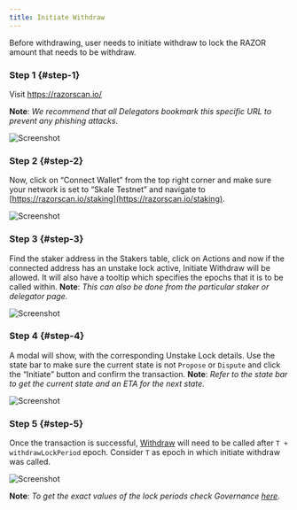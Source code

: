 ```yaml
---
title: Initiate Withdraw
---
```


Before withdrawing, user needs to initiate withdraw to lock the RAZOR amount that needs to be withdraw.

### Step 1 {#step-1}

Visit <https://razorscan.io/>

**Note**: _We recommend that all Delegators bookmark this specific URL to prevent any phishing attacks_.

![Screenshot](/img/1.png)

### Step 2 {#step-2}

Now, click on “Connect Wallet” from the top right corner and make sure your network is set to “Skale Testnet” and navigate to [https://razorscan.io/staking](https://razorscan.io/staking).

![Screenshot](/img/2.png)

### Step 3 {#step-3}

Find the staker address in the Stakers table, click on Actions and now if the connected address has an unstake lock active, Initiate Withdraw will be allowed. It will also have a tooltip which specifies the epochs that it is to be called within.
**Note**: _This can also be done from the particular staker or delegator page._

![Screenshot](/img/14.png)

### Step 4 {#step-4}

A modal will show, with the corresponding Unstake Lock details. Use the state bar to make sure the current state is not `Propose` or `Dispute` and click the “Initiate” button and confirm the transaction.
**Note**: _Refer to the state bar to get the current state and an ETA for the next state._

![Screenshot](/img/15.png)

### Step 5 {#step-5}

Once the transaction is successful, [Withdraw](/docs/delegation/withdraw) will need to be called after `T + withdrawLockPeriod` epoch. Consider `T` as epoch in which initiate withdraw was called.

![Screenshot](/img/12.png)

**Note**: _To get the exact values of the lock periods check Governance [here](https://razorscan.io/governance/values)_.
